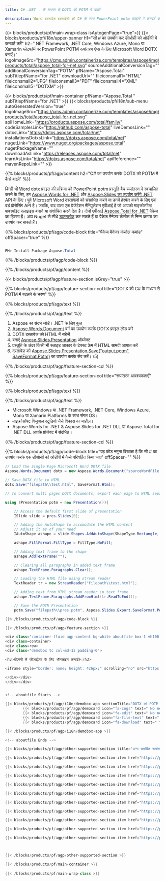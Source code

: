 ```yaml
---
title: C# .NET . के माध्यम से DOTX को POTM में बदलें 

description: Word दस्तावेज़ दस्तावेज़ों को C# के साथ PowerPoint potm फ़ाइलों में कनवर्ट करें। ASP.NET या अन्य .NET अनुप्रयोगों में एकाधिक फ़ाइलों को कनवर्ट करें।
---
```


{{< blocks/products/pf/main-wrap-class isAutogenPage="true">}}
{{< blocks/products/pf/i18n/upper-banner h1="सी # का उपयोग कर डीओसी को ओडीपी में कनवर्ट करें" h2=".NET Framework, .NET Core, Windows Azure, Mono या Xamarin प्लेटफॉर्म पर PowerPoint POTM रूपांतरण ऐप्स के लिए Microsoft Word DOTX बनाएँ।" logoImageSrc="https://cms.admin.containerize.com/templates/aspose/img/products/total/aspose_total-for-net.svg" sourceAdditionalConversionTag="" additionalConversionTag="POTM" pfName="Aspose.Total" subTitlepfName="for .NET" downloadUrl="" fileiconsmall1="HTML" fileiconsmall2="JPG" fileiconsmall3="PDF" fileiconsmall4="XML" fileiconsmall5="DOTXM" >}}

{{< blocks/products/pf/main-container pfName="Aspose.Total " subTitlepfName="for .NET" >}}
{{< blocks/products/pf/i18n/sub-menu autoGeneratedVersion="true" logoImageSrc="https://cms.admin.containerize.com/templates/aspose/img/products/total/aspose_total-for-net.svg" apiHomeLink="https://products.aspose.com/total/family/" codeSamplesLink="https://github.com/aspose-total" liveDemosLink="" dotxsLink="https://dotxs.aspose.com/total/net" installationsDotxsLink="https://dotxs.aspose.com/total/net" nugetLink="https://www.nuget.org/packages/aspose.total" nugetPackageName="" downloadAsLink="https://releases.aspose.com/total/net" learnAsLink="https://dotxs.aspose.com/total/net" apiReference="" mavenRepoLink="" >}}

{{% blocks/products/pf/agp/content h2="C# का उपयोग करके DOTX को POTM में कैसे बदलें" %}}

किसी भी Word dotx फ़ाइल की प्रक्रिया को PowerPoint potm प्रस्तुति बैच रूपांतरण में स्वचालित करने के लिए, हम [Aspose.Words for .NET](https://products.aspose.com/words/net) और [Aspose.Slides का उपयोग करेंगे .NET](https://products.aspose.com/slides/net) API के लिए। पूर्व Microsoft Word दस्तावेज़ों को संसाधित करने या उनमें हेरफेर करने के लिए एक वर्ड प्रोसेसिंग API है। जबकि, बाद वाला एक प्रेजेंटेशन मैनिपुलेशन एपीआई है जो आपको माइक्रोसॉफ्ट पावरपॉइंट स्लाइड्स बनाने या संशोधित करने देता है। दोनों एपीआई [Aspose.Total for .NET](https://products.aspose.com/total/net) पैकेज का हिस्सा हैं। आप Nuget से सीधे [डाउनलोड](https://releases.aspose.com/) कर सकते हैं या पैकेज मैनेजर कंसोल से निम्न कमांड का उपयोग कर सकते हैं।

{{% blocks/products/pf/agp/code-block title="पैकेज मैनेजर कंसोल कमांड" offSpacer="true" %}}

```cs

PM> Install-Package Aspose.Total

```

{{% /blocks/products/pf/agp/code-block %}}

{{% /blocks/products/pf/agp/content %}}

{{< blocks/products/pf/agp/feature-section isGrey="true" >}}

{{% blocks/products/pf/agp/feature-section-col title="DOTX को C# के माध्यम से POTM में बदलने के चरण" %}}

{{% blocks/products/pf/agp/text %}}

{{% /blocks/products/pf/agp/text %}}

1. Aspose का संदर्भ जोड़ें। .NET के लिए कुल
1. [Aspose.Words.Document](https://apireference.aspose.com/words/net/aspose.words/document) वर्ग का उपयोग करके DOTX फ़ाइल लोड करें
1. DOTX दस्तावेज़ को HTML में सहेजें
1. बनाएं [Aspose.Slides.Presentation](https://apireference.aspose.com/slides/net/aspose.slides/presentation) ऑब्जेक्ट
1. प्रस्तुति के अंदर किसी भी स्लाइड आकार के टेक्स्ट फ्रेम में HTML सामग्री आयात करें
1. दस्तावेज़ को [Aspose.Slides.Presentation.Save("output.potm", SaveFormat.Potm)](https://apireference.aspose.com/slides/net/aspose.slides.presentation/save/methods) का उपयोग करके सेव करें। /5)

{{% /blocks/products/pf/agp/feature-section-col %}}

{{% blocks/products/pf/agp/feature-section-col title="रूपांतरण आवश्यकताएँ" %}}

{{% blocks/products/pf/agp/text %}}

{{% /blocks/products/pf/agp/text %}}

- Microsoft Windows या .NET Framework, .NET Core, Windows Azure, Mono या Xamarin Platforms के साथ संगत OS।
- माइक्रोसॉफ्ट विजुअल स्टूडियो जैसे विकास का माहौल।
- Aspose.Words for .NET &amp; Aspose.Slides for .NET DLL या Aspose.Total for .NET DLL आपके प्रोजेक्ट में संदर्भित।

{{% /blocks/products/pf/agp/feature-section-col %}}

{{% blocks/products/pf/agp/code-block title="यह कोड नमूना दिखाता है कि सी # का उपयोग करके एक डीओसी को ओडीपी में कैसे परिवर्तित किया जाए" offSpacer="" %}}

```cs
// Load the Single Page Microsoft Word DOTX file
Aspose.Words.Document dotx = new Aspose.Words.Document("sourceWordFile.dotx");

// Save DOTX file to HTML 
dotx.Save("filepath\\test.html", SaveFormat.Html);

// To convert multi pages DOTX documents, export each page to HTML separately using Aspose.Words and then use the below code to convert to POTM.

using (Presentation potm = new Presentation()){

	// Access the default first slide of presentation
	ISlide slide = pres.Slides[0];

	// Adding the AutoShape to accomodate the HTML content 
	// Adjust it as of your need
	IAutoShape ashape = slide.Shapes.AddAutoShape(ShapeType.Rectangle, 10, 10, pres.SlideSize.Size.Width - 20, pres.SlideSize.Size.Height - 10);

	ashape.FillFormat.FillType = FillType.NoFill;

	// Adding text frame to the shape
	ashape.AddTextFrame("");

	// Clearing all paragraphs in added text frame
	ashape.TextFrame.Paragraphs.Clear();

	// Loading the HTML file using stream reader
	TextReader tr = new StreamReader("filepath\\test.html");

	// Adding text from HTML stream reader in text frame
	ashape.TextFrame.Paragraphs.AddFromHtml(tr.ReadToEnd());

	// Save the POTM Presentation
	potm.Save("filepath\\pres.potm", Aspose.Slides.Export.SaveFormat.Potm);

{{% /blocks/products/pf/agp/code-block %}}

{{< /blocks/products/pf/agp/feature-section >}}
<div class="container-fluid agp-content bg-white aboutfile box-1 vh100 section nopbtm">
<div class=container>
<div class=row>
<div class="demobox tc col-md-12 padding-0">

<h3>बीएमपी से जीआईएफ के लिए ऑनलाइन कन्वर्टर</h3>

<iframe style="border: none; height: 426px;" scrolling="no" src="https://total-conversion-app-65z5r2lp.qa.k8s.dynabic.com/?to=potm&from=dotx" id="child-iframe" width="80%"></iframe>

</div></div>
</div></div>


<!-- aboutfile Starts -->

{{< blocks/products/pf/agp/i18n/demobox-app sectionTitle="DOTX को POTM में बदलने के लिए फ्री ऐप" sectionDescription="" >}}
        {{< blocks/products/pf/agp/democard icon="fa-cogs" text=" No need to download or setup anything." >}}
        {{< blocks/products/pf/agp/democard icon="fa-edit" text=" No need to write any code." >}}
        {{< blocks/products/pf/agp/democard icon="fa-file-text" text=" Just upload your DOTXM file and hit the \"Convert\" button." >}}
        {{< blocks/products/pf/agp/democard icon="fa-download" text=" You will instantly get the download link for resultant POTM file." >}}

{{< /blocks/products/pf/agp/i18n/demobox-app >}}

<!-- aboutfile Ends -->

{{< blocks/products/pf/agp/other-supported-section title="अन्य समर्थित रूपांतरण" subTitle="" >}}

{{< blocks/products/pf/agp/other-supported-section-item href="https://products.aspose.com/total/hi/net/conversion/dotx-to-ppt/" name="DOTX प्रति PPT" description="" >}}

{{< blocks/products/pf/agp/other-supported-section-item href="https://products.aspose.com/total/hi/net/conversion/dotx-to-pptx/" name="DOTX प्रति PPTX" description="" >}}

{{< blocks/products/pf/agp/other-supported-section-item href="https://products.aspose.com/total/hi/net/conversion/dotx-to-pps/" name="DOTX प्रति PPS" description="" >}}

{{< blocks/products/pf/agp/other-supported-section-item href="https://products.aspose.com/total/hi/net/conversion/dotx-to-pot/" name="DOTX प्रति POT" description="" >}}

{{< blocks/products/pf/agp/other-supported-section-item href="https://products.aspose.com/total/hi/net/conversion/dotx-to-ppsx/" name="DOTX प्रति PPSX" description="" >}}

{{< blocks/products/pf/agp/other-supported-section-item href="https://products.aspose.com/total/hi/net/conversion/dotx-to-pptm/" name="DOTX प्रति PPTM" description="" >}}

{{< blocks/products/pf/agp/other-supported-section-item href="https://products.aspose.com/total/hi/net/conversion/dotx-to-ppsm/" name="DOTX प्रति PPSM" description="" >}}

{{< blocks/products/pf/agp/other-supported-section-item href="https://products.aspose.com/total/hi/net/conversion/dotx-to-potx/" name="DOTX प्रति POTX" description="" >}}

{{< blocks/products/pf/agp/other-supported-section-item href="https://products.aspose.com/total/hi/net/conversion/dotx-to-potm/" name="DOTX प्रति POTM" description="" >}}

{{< blocks/products/pf/agp/other-supported-section-item href="https://products.aspose.com/total/hi/net/conversion/dotx-to-potm/" name="DOTX प्रति POTM" description="" >}}



{{< /blocks/products/pf/agp/other-supported-section >}}

{{< /blocks/products/pf/main-container >}}
    
{{< /blocks/products/pf/main-wrap-class >}}
